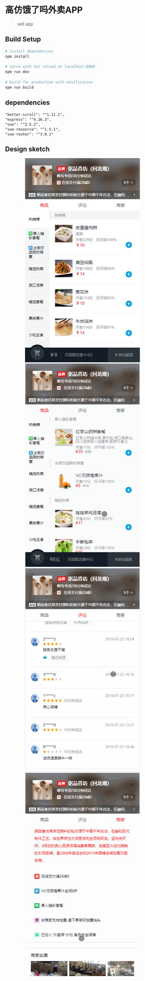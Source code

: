 # 高仿饿了吗外卖APP

> sell app

## Build Setup

``` bash
# install dependencies
npm install

# serve with hot reload at localhost:8080
npm run dev

# build for production with minification
npm run build

```

## dependencies

```
"better-scroll": "^1.11.1",
"express": "^4.16.3",
"vue": "^2.5.2",
"vue-resource": "^1.5.1",
"vue-router": "^3.0.1"
```

## Design sketch

<p align="center">
  <img src="readmeImage/elem.png" width="375"/>
  <img src="readmeImage/home.gif" width="375"/>
  <img src="readmeImage/ratings.gif" width="375"/>
  <img src="readmeImage/seller.gif" width="375"/>
</p>